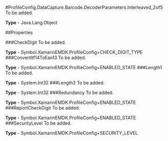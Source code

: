 #ProfileConfig.DataCapture.Barcode.DecoderParameters.Interleaved_2of5
To be added.

**Type** - Java.Lang.Object

##Properties

###CheckDigit
To be added.

**Type** - Symbol.XamarinEMDK.ProfileConfig+CHECK_DIGIT_TYPE
###ConvertItf14ToEan13
To be added.

**Type** - Symbol.XamarinEMDK.ProfileConfig+ENABLED_STATE
###Length1
To be added.

**Type** - System.Int32
###Length2
To be added.

**Type** - System.Int32
###Redundancy
To be added.

**Type** - Symbol.XamarinEMDK.ProfileConfig+ENABLED_STATE
###ReportCheckDigit
To be added.

**Type** - Symbol.XamarinEMDK.ProfileConfig+ENABLED_STATE
###SecurityLevel
To be added.

**Type** - Symbol.XamarinEMDK.ProfileConfig+SECURITY_LEVEL


